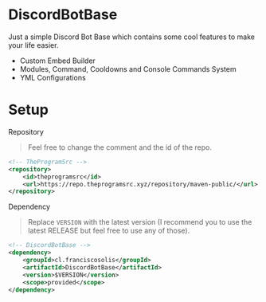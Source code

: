 # DiscordBotBase
Just a simple Discord Bot Base which contains some cool features to make your life easier.

- Custom Embed Builder
- Modules, Command, Cooldowns and Console Commands System
- YML Configurations

# Setup
Repository
> Feel free to change the comment and the id of the repo.
```xml
<!-- TheProgramSrc -->
<repository>
    <id>theprogramsrc</id>
    <url>https://repo.theprogramsrc.xyz/repository/maven-public/</url>
</repository>
```

Dependency
> Replace `VERSION` with the latest version (I recommend you to use the latest RELEASE but feel free to use any of those).
```xml
<!-- DiscordBotBase -->
<dependency>
    <groupId>cl.franciscosolis</groupId>
    <artifactId>DiscordBotBase</artifactId>
    <version>$VERSION</version>
    <scope>provided</scope>
</dependency>
```
